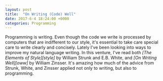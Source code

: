 ```yaml
---
layout: post
title:  "On Writing (Code) Well"
date: 2017-6-4 18:24:00 +0000
categories: Programming
---
```


Programming is writing. Even though the code we write is processed by computers that are indifferent to our style, it's essential to take care special care to write clearly and concisely. Lately I've been looking into ways to improve my natural language writing. In this venture, I've read both *[The Elements of Style][style]* by William Strunk and E.B. White, and *[On Writing Well][oww]* by William Zinsser. It's amazing how much of the advice from Strunk, White, and Zinsser applied not only to writing, but also to programming.